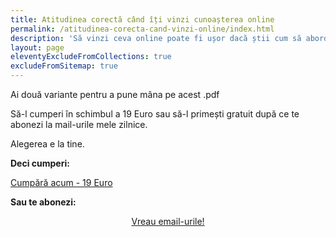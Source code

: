 ```yaml
---
title: Atitudinea corectă când îți vinzi cunoașterea online
permalink: /atitudinea-corecta-cand-vinzi-online/index.html
description: 'Să vinzi ceva online poate fi ușor dacă știi cum să abordezi această încercare.'
layout: page
eleventyExcludeFromCollections: true
excludeFromSitemap: true
---
```


Ai două variante pentru a pune mâna pe acest .pdf

Să-l cumperi în schimbul a 19 Euro sau să-l primești gratuit după ce te abonezi la mail-urile mele zilnice.

Alegerea e la tine.

**Deci cumperi:**

[Cumpără acum - 19 Euro](https://shop.beldie.ro/b/Didjb)

**Sau te abonezi:**

<p style="text-align:center;">
      <a href="https://beldie.berserkermail.com/join?ref=beldie.ro" class="button" data-button-variant="secondary">Vreau email-urile!</a>
      </p>